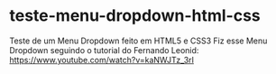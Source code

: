 # teste-menu-dropdown-html-css
 Teste de um Menu Dropdown feito em HTML5 e CSS3
 Fiz esse Menu Dropdown seguindo o tutorial do Fernando Leonid: https://www.youtube.com/watch?v=kaNWJTz_3rI
